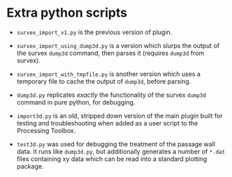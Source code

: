 # Extra python scripts

* `survex_import_v1.py` is the previous version of plugin.

* `survex_import_using_dump3d.py` is a version which slurps the output
  of the survex `dump3d` command, then parses it (requires `dump3d`
  from survex).

* `survex_import_with_tmpfile.py` is another version which uses a
  temporary file to cache the output of `dump3d`, before parsing.

* `dump3d.py` replicates _exactly_ the functionality of the survex
  `dump3d` command in pure python, for debugging.

* `import3d.py` is an old, stripped down version of the main plugin
  built for testing and troubleshooting when added as a user script to
  the Processing Toolbox.

* `test3d.py` was used for debugging the treatment of the passage wall
  data.  It runs like `dump3d.py`, but additionally generates a number of
  `*.dat` files containing xy data which can be read into a standard
  plotting package.

